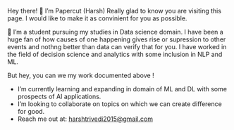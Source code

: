   Hey there! 👋 
  I’m Papercut (Harsh) 
  Really glad to know you are visiting this page. I would like to make it as convinient for you as possible.
 
  👀 I’m a student pursuing my studies in Data science domain. I have been a huge fan of how causes of one happening gives rise or supression to other events and nothng better than
  data can verify that for you. I have worked in the field of decision science and analytics with some inclusion in NLP and ML.
  
  But hey, you can we my work documented above !
 
- I’m currently learning and expanding in domain of ML and DL with some prospects of AI applications.
- I’m looking to collaborate on topics on which we can create difference for good.
- Reach me out at: harshtrivedi2015@gmail.com 

<!---
Papercut13/Papercut13 is a ✨ special ✨ repository because its `README.md` (this file) appears on your GitHub profile.
You can click the Preview link to take a look at your changes.
--->
